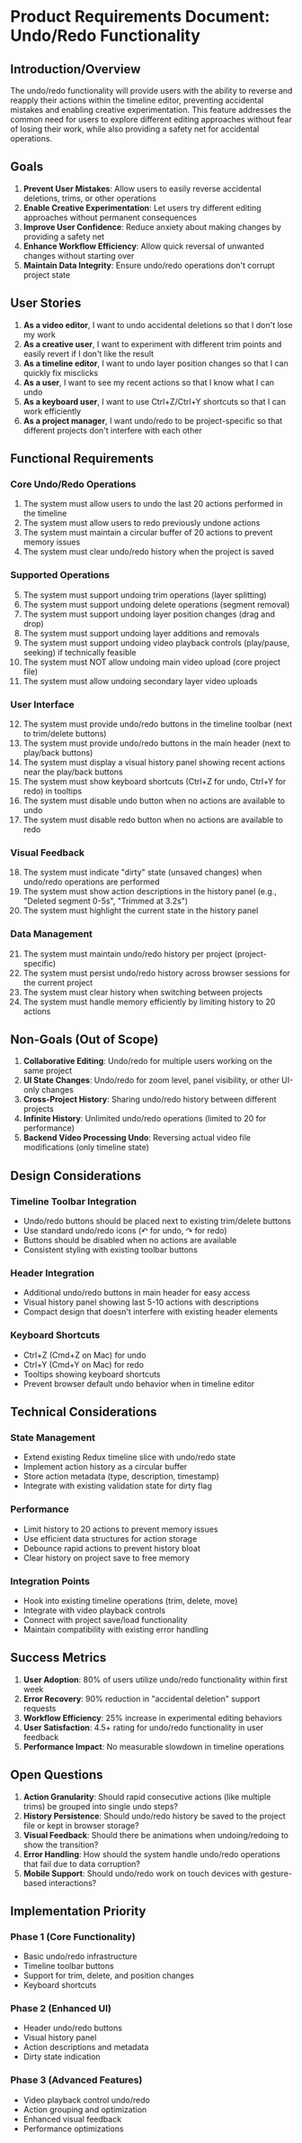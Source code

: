 # Product Requirements Document: Undo/Redo Functionality

## Introduction/Overview

The undo/redo functionality will provide users with the ability to reverse and reapply their actions within the timeline editor, preventing accidental mistakes and enabling creative experimentation. This feature addresses the common need for users to explore different editing approaches without fear of losing their work, while also providing a safety net for accidental operations.

## Goals

1. **Prevent User Mistakes**: Allow users to easily reverse accidental deletions, trims, or other operations
2. **Enable Creative Experimentation**: Let users try different editing approaches without permanent consequences
3. **Improve User Confidence**: Reduce anxiety about making changes by providing a safety net
4. **Enhance Workflow Efficiency**: Allow quick reversal of unwanted changes without starting over
5. **Maintain Data Integrity**: Ensure undo/redo operations don't corrupt project state

## User Stories

1. **As a video editor**, I want to undo accidental deletions so that I don't lose my work
2. **As a creative user**, I want to experiment with different trim points and easily revert if I don't like the result
3. **As a timeline editor**, I want to undo layer position changes so that I can quickly fix misclicks
4. **As a user**, I want to see my recent actions so that I know what I can undo
5. **As a keyboard user**, I want to use Ctrl+Z/Ctrl+Y shortcuts so that I can work efficiently
6. **As a project manager**, I want undo/redo to be project-specific so that different projects don't interfere with each other

## Functional Requirements

### Core Undo/Redo Operations
1. The system must allow users to undo the last 20 actions performed in the timeline
2. The system must allow users to redo previously undone actions
3. The system must maintain a circular buffer of 20 actions to prevent memory issues
4. The system must clear undo/redo history when the project is saved

### Supported Operations
5. The system must support undoing trim operations (layer splitting)
6. The system must support undoing delete operations (segment removal)
7. The system must support undoing layer position changes (drag and drop)
8. The system must support undoing layer additions and removals
9. The system must support undoing video playback controls (play/pause, seeking) if technically feasible
10. The system must NOT allow undoing main video upload (core project file)
11. The system must allow undoing secondary layer video uploads

### User Interface
12. The system must provide undo/redo buttons in the timeline toolbar (next to trim/delete buttons)
13. The system must provide undo/redo buttons in the main header (next to play/back buttons)
14. The system must display a visual history panel showing recent actions near the play/back buttons
15. The system must show keyboard shortcuts (Ctrl+Z for undo, Ctrl+Y for redo) in tooltips
16. The system must disable undo button when no actions are available to undo
17. The system must disable redo button when no actions are available to redo

### Visual Feedback
18. The system must indicate "dirty" state (unsaved changes) when undo/redo operations are performed
19. The system must show action descriptions in the history panel (e.g., "Deleted segment 0-5s", "Trimmed at 3.2s")
20. The system must highlight the current state in the history panel

### Data Management
21. The system must maintain undo/redo history per project (project-specific)
22. The system must persist undo/redo history across browser sessions for the current project
23. The system must clear history when switching between projects
24. The system must handle memory efficiently by limiting history to 20 actions

## Non-Goals (Out of Scope)

1. **Collaborative Editing**: Undo/redo for multiple users working on the same project
2. **UI State Changes**: Undo/redo for zoom level, panel visibility, or other UI-only changes
3. **Cross-Project History**: Sharing undo/redo history between different projects
4. **Infinite History**: Unlimited undo/redo operations (limited to 20 for performance)
5. **Backend Video Processing Undo**: Reversing actual video file modifications (only timeline state)

## Design Considerations

### Timeline Toolbar Integration
- Undo/redo buttons should be placed next to existing trim/delete buttons
- Use standard undo/redo icons (↶ for undo, ↷ for redo)
- Buttons should be disabled when no actions are available
- Consistent styling with existing toolbar buttons

### Header Integration
- Additional undo/redo buttons in main header for easy access
- Visual history panel showing last 5-10 actions with descriptions
- Compact design that doesn't interfere with existing header elements

### Keyboard Shortcuts
- Ctrl+Z (Cmd+Z on Mac) for undo
- Ctrl+Y (Cmd+Y on Mac) for redo
- Tooltips showing keyboard shortcuts
- Prevent browser default undo behavior when in timeline editor

## Technical Considerations

### State Management
- Extend existing Redux timeline slice with undo/redo state
- Implement action history as a circular buffer
- Store action metadata (type, description, timestamp)
- Integrate with existing validation state for dirty flag

### Performance
- Limit history to 20 actions to prevent memory issues
- Use efficient data structures for action storage
- Debounce rapid actions to prevent history bloat
- Clear history on project save to free memory

### Integration Points
- Hook into existing timeline operations (trim, delete, move)
- Integrate with video playback controls
- Connect with project save/load functionality
- Maintain compatibility with existing error handling

## Success Metrics

1. **User Adoption**: 80% of users utilize undo/redo functionality within first week
2. **Error Recovery**: 90% reduction in "accidental deletion" support requests
3. **Workflow Efficiency**: 25% increase in experimental editing behaviors
4. **User Satisfaction**: 4.5+ rating for undo/redo functionality in user feedback
5. **Performance Impact**: No measurable slowdown in timeline operations

## Open Questions

1. **Action Granularity**: Should rapid consecutive actions (like multiple trims) be grouped into single undo steps?
2. **History Persistence**: Should undo/redo history be saved to the project file or kept in browser storage?
3. **Visual Feedback**: Should there be animations when undoing/redoing to show the transition?
4. **Error Handling**: How should the system handle undo/redo operations that fail due to data corruption?
5. **Mobile Support**: Should undo/redo work on touch devices with gesture-based interactions?

## Implementation Priority

### Phase 1 (Core Functionality)
- Basic undo/redo infrastructure
- Timeline toolbar buttons
- Support for trim, delete, and position changes
- Keyboard shortcuts

### Phase 2 (Enhanced UI)
- Header undo/redo buttons
- Visual history panel
- Action descriptions and metadata
- Dirty state indication

### Phase 3 (Advanced Features)
- Video playback control undo/redo
- Action grouping and optimization
- Enhanced visual feedback
- Performance optimizations
